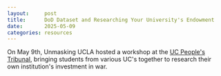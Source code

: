 ```yaml
---
layout:     post
title:      DoD Dataset and Researching Your University's Endowment
date:       2025-05-09
categories: resources
---
```


<p>On May 9th, Unmasking UCLA hosted a workshop at the <a href="https://www.ucpeoplestribunal.org/">UC People's Tribunal</a>, bringing students from various UC's together to research their own institution's investment in war.</p>
